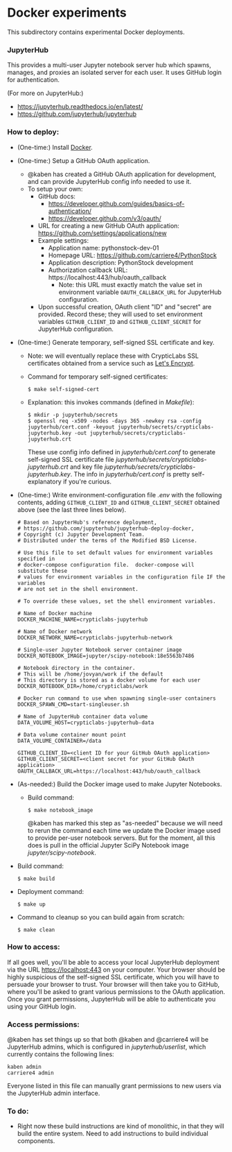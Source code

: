 # Docker experiments

This subdirectory contains experimental Docker deployments.

### JupyterHub
This provides a multi-user Jupyter notebook server hub which spawns, manages, and proxies an isolated server for each user. It uses GitHub login for authentication.

(For more on JupyterHub:)
* https://jupyterhub.readthedocs.io/en/latest/
* https://github.com/jupyterhub/jupyterhub

### How to deploy:
* (One-time:) Install [Docker](https://docs.docker.com).
* (One-time:) Setup a GitHub OAuth application.
  * @kaben has created a GitHub OAuth application for development, and can provide JupyterHub config info needed to use it.
  * To setup your own:
    * GitHub docs:
      * https://developer.github.com/guides/basics-of-authentication/
      * https://developer.github.com/v3/oauth/
    * URL for creating a new GitHub OAuth application: https://github.com/settings/applications/new
    * Example settings:
      * Application name: pythonstock-dev-01
      * Homepage URL: https://github.com/carriere4/PythonStock
      * Application description: PythonStock development
      * Authorization callback URL: https://localhost:443/hub/oauth_callback
        * Note: this URL must exactly match the value set in environment variable `OAUTH_CALLBACK_URL` for JupyterHub configuration.
    * Upon successful creation, OAuth client "ID" and "secret" are provided. Record these; they will used to set environment variables `GITHUB_CLIENT_ID` and `GITHUB_CLIENT_SECRET` for JupyterHub configuration.
* (One-time:) Generate temporary, self-signed SSL certificate and key.
  * Note: we will eventually replace these with CrypticLabs SSL certificates obtained from a service such as [Let's Encrypt](https://letsencrypt.org).
  * Command for temporary self-signed certificates:

    ```
    $ make self-signed-cert
    ```

  * Explanation: this invokes commands (defined in *Makefile*):

    ```
    $ mkdir -p jupyterhub/secrets
    $ openssl req -x509 -nodes -days 365 -newkey rsa -config jupyterhub/cert.conf -keyout jupyterhub/secrets/crypticlabs-jupyterhub.key -out jupyterhub/secrets/crypticlabs-jupyterhub.crt
    ```

    These use config info defined in *jupyterhub/cert.conf* to generate self-signed SSL certificate file *jupyterhub/secrets/crypticlabs-jupyterhub.crt* and key file *jupyterhub/secrets/crypticlabs-jupyterhub.key*. The info in *jupyterhub/cert.conf* is pretty self-explanatory if you're curious.
* (One-time:) Write environment-configuration file *.env* with the following contents, adding `GITHUB_CLIENT_ID` and `GITHUB_CLIENT_SECRET` obtained above (see the last three lines below).

  ```
  # Based on JupyterHub's reference deployment,
  # https://github.com/jupyterhub/jupyterhub-deploy-docker,
  # Copyright (c) Jupyter Development Team.
  # Distributed under the terms of the Modified BSD License.

  # Use this file to set default values for environment variables specified in
  # docker-compose configuration file.  docker-compose will substitute these
  # values for environment variables in the configuration file IF the variables
  # are not set in the shell environment.

  # To override these values, set the shell environment variables.

  # Name of Docker machine
  DOCKER_MACHINE_NAME=crypticlabs-jupyterhub

  # Name of Docker network
  DOCKER_NETWORK_NAME=crypticlabs-jupyterhub-network

  # Single-user Jupyter Notebook server container image
  DOCKER_NOTEBOOK_IMAGE=jupyter/scipy-notebook:18e5563b7486

  # Notebook directory in the container.
  # This will be /home/jovyan/work if the default
  # This directory is stored as a docker volume for each user
  DOCKER_NOTEBOOK_DIR=/home/crypticlabs/work

  # Docker run command to use when spawning single-user containers
  DOCKER_SPAWN_CMD=start-singleuser.sh

  # Name of JupyterHub container data volume
  DATA_VOLUME_HOST=crypticlabs-jupyterhub-data

  # Data volume container mount point
  DATA_VOLUME_CONTAINER=/data

  GITHUB_CLIENT_ID=<client ID for your GitHub OAuth application>
  GITHUB_CLIENT_SECRET=<client secret for your GitHub OAuth application>
  OAUTH_CALLBACK_URL=https://localhost:443/hub/oauth_callback
  ```

* (As-needed:) Build the Docker image used to make Jupyter Notebooks.
  * Build command:

    ```
    $ make notebook_image
    ```

    @kaben has marked this step as "as-needed" because we will need to rerun the command each time we update the Docker image used to provide per-user notebook servers. But for the moment, all this does is pull in the official Jupyter SciPy Notebook image *jupyter/scipy-notebook*.

* Build command:

  ```
  $ make build
  ```

* Deployment command:

  ```
  $ make up
  ```

* Command to cleanup so you can build again from scratch:

  ```
  $ make clean
  ```

### How to access:
If all goes well, you'll be able to access your local JupyterHub deployment via the URL [https://localhost:443](https://localhost:443) on your computer. Your browser should be highly suspicious of the self-signed SSL certificate, which you will have to persuade your browser to trust. Your browser will then take you to GitHub, where you'll be asked to grant various permissions to the OAuth application. Once you grant permissions, JupyterHub will be able to authenticate you using your GitHub login.

### Access permissions:
@kaben has set things up so that both @kaben and @carriere4 will be JupyterHub admins, which is configured in *jupyterhub/userlist*, which currently contains the following lines:

```
kaben admin
carriere4 admin
```

Everyone listed in this file can manually grant permissions to new users via the JupyterHub admin interface.

### To do:
* Right now these build instructions are kind of monolithic, in that they will build the entire system. Need to add instructions to build individual components.
